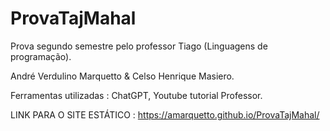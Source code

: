 # ProvaTajMahal
Prova segundo semestre pelo professor Tiago (Linguagens de programação).

André Verdulino Marquetto & Celso Henrique Masiero.

Ferramentas utilizadas : ChatGPT, Youtube tutorial Professor. 

LINK PARA O SITE ESTÁTICO : 
https://amarquetto.github.io/ProvaTajMahal/
